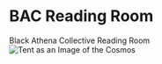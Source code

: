 # BAC Reading Room
Black Athena Collective Reading Room
<br />
![Tent as an Image of the Cosmos](https://github.com/BlackAthenaCollective/BAC-Reading-Room/Tent_as_an_Image_of_the_Cosmos.jpg)
